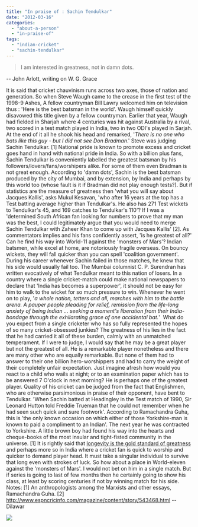 ```yaml
---
title: "In praise of : Sachin Tendulkar"
date: "2012-03-16"
categories: 
  - "about-a-person"
  - "in-praise-of"
tags: 
  - "indian-cricket"
  - "sachin-tendulkar"
---
```


> I am interested in greatness, not in damn dots.

\-- John Arlott, writing on W. G. Grace

It is said that cricket chauvinism runs across two axes, those of nation and generation. So when Steve Waugh came to the crease in the first test of the 1998-9 Ashes, A fellow countryman Bill Lawry welcomed him on television thus : 'Here is the best batsman in the world'. Waugh himself quickly disavowed this title given by a fellow countryman. Earlier that year, Waugh had fielded in Sharjah where 4 centuries was hit against Australia by a rival, two scored in a test match played in India, two in two ODI's played in Sarjah. At the end of it all he shook his head and remarked, '_There is no one who bats like this guy - but I did not see Don Bradman_.' Steve was judging Sachin Tendulkar. \[1\] National pride is known to promote excess and cricket goes hand in hand with national pride in India. So with a billion plus fans, Sachin Tendulkar is conveniently labelled the greatest batsman by his followers/lovers/fans/worshipers alike. For some of them even Bradman is not great enough. According to 'damn dots', Sachin is the best batsman produced by the city of Mumbai, and by extension, by India and perhaps by this world too (whose fault is it if Bradman did not play enough tests?). But if statistics are the measure of greatness then 'what you will say about Jacques Kallis', asks Mukul Kesavan, 'who after 16 years at the top has a Test batting average higher than Tendulkar's. He also has 271 Test wickets to Tendulkar's 45, and 169 catches to Tendulkar's 110'? If I was a 'determined South African fan looking for numbers to prove that my man was the best, I could legitimately argue that you would need to merge Sachin Tendulkar with Zaheer Khan to come up with Jacques Kallis' \[2\]. As commentators implies and his fans confidently assert, 'is he greatest of all?' Can he find his way into World-11 against the 'monsters of Mars'? Indian batsmen, while excel at home, are notoriously fragile overseas. On bouncy wickets, they will fall quicker than you can spell 'coalition government'. During his career whenever Sachin failed in those matches, he knew that his side would usually fail too. The Mumbai columnist C. P. Surendran has written evocatively of what Tendulkar meant to this nation of losers. In a country where a single cricket-match could make national newspapers to declare that 'India has becomes a superpower', it should not be easy for him to walk to the wicket for so much pressure to win. Whenever he went on to play, '_a whole nation, tetters and all, marches with him to the battle arena. A pauper people pleading for relief, remission from the life-long anxiety of being Indian ... seeking a moment's liberation from their India-bondage through the exhilarating grace of one accidental bat._'  What do you expect from a single cricketer who has so fully represented the hopes of so many cricket-obsessed junkies? The greatness of his lies in the fact that he had carried it all of these burden, calmly with an unmatched temperament. If I were to judge, I would say that he may be a great player but not the greatest of all. He is a remarkable player nonetheless and there are many other who are equally remarkable. But none of them had to answer to their one billion hero-worshippers and had to carry the weight of their completely unfair expectation. Just imagine afresh how would you react to a child who wails at night; or to an examination paper which has to be answered 7 O'clock in next morning? He is perhaps one of the greatest player. Quality of his cricket can be judged from the fact that Englishmen, who are otherwise parsimonious in praise of their opponent, have bent to Tendulkar. 'When Sachin batted at Headingley in the Test match of 1990, Sir Leonard Hutton told Freddie Trueman that he could not remember when he had seen such quick and sure footwork'. According to Ramachandra Guha, this is 'the only known occasion on which either of those Yorkshire-man is known to paid a compliment to an Indian'. The next year he was contracted to Yorkshire. A little brown boy had found his way into the hearts and cheque-books of the most insular and tight-fisted community in the universe. \[1\] It is rightly said that [longevity is the gold standard of greatness](http://www.thehindu.com/opinion/editorial/article3003779.ece) and perhaps more so in India where a cricket fan is quick to worship and quicker to demand player head. It must take a singular individual to survive that long even with strokes of luck. So how about a place in World-eleven against the 'monsters of Mars'. I would not bet on him in a single match. But if series is going to last of few months then he certainly going to show his class, at least by scoring centuries if not by winning match for his side. Notes: \[1\] An anthropologists among the Marxists and other essays, Ramachandra Guha. \[2\] http://www.espncricinfo.com/magazine/content/story/543468.html -- Dilawar

![](https://blogger.googleusercontent.com/tracker/3794193585985230867-1377816676430465512?l=dilawarsays.blogspot.com)
